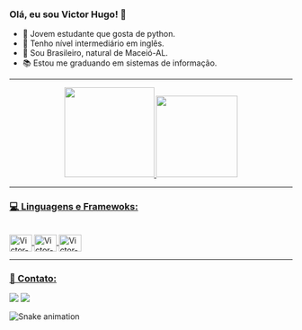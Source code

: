 ### Olá, eu sou Victor Hugo! 👋

- 🐍 Jovem estudante que gosta de python.
- 🗽 Tenho nível intermediário em inglês.
- 🌴 Sou Brasileiro, natural de Maceió-AL.
- 📚 Estou me graduando em sistemas de informação.

<hr>
<div align="center">
  <a href="https://github.com/Kloppx">
  <img height="160em" src="https://github-readme-stats.vercel.app/api?username=Kloppx&show_icons=true&theme=radical&include_all_commits=true&count_private=true"/>
  <img height="145em" src="https://github-readme-stats.vercel.app/api/top-langs/?username=Kloppx&layout=compact&langs_count=7&theme=radical"/>
</div>
<hr>
 
  
### 💻 Linguagens e Framewoks:
<div style="display: inline_block"><br>
  <img align="center" alt="Victor-Python" height="30" width="40" src="https://cdn.jsdelivr.net/gh/devicons/devicon/icons/python/python-original.svg">
  <img align="center" alt="Victor-Python" height="30" width="40" src="https://cdn.jsdelivr.net/gh/devicons/devicon/icons/django/django-plain.svg">
  <img align="center" alt="Victor-Python" height="30" width="40" src="https://cdn.jsdelivr.net/gh/devicons/devicon/icons/selenium/selenium-original.svg">      
</div>
<hr>
 
  
### 📱 Contato:  
  <div>     
  <a href="https://www.instagram.com/nc.hvictor/" target="_blank"><img src="https://img.shields.io/badge/Instagram-E4405F?style=for-the-badge&logo=instagram&logoColor=white" target="_blank"></a>
  <a href="https://www.linkedin.com/in/victor-hugo-nascimento-calheiros-227558228/" target="_blank"><img src="https://img.shields.io/badge/-LinkedIn-%230077B5?style=for-the-badge&logo=linkedin&logoColor=white" target="_blank"></a> 
  </div>

![Snake animation](https://github.com/Kloppx/Kloppx/blob/output/github-contribution-grid-snake.svg)
